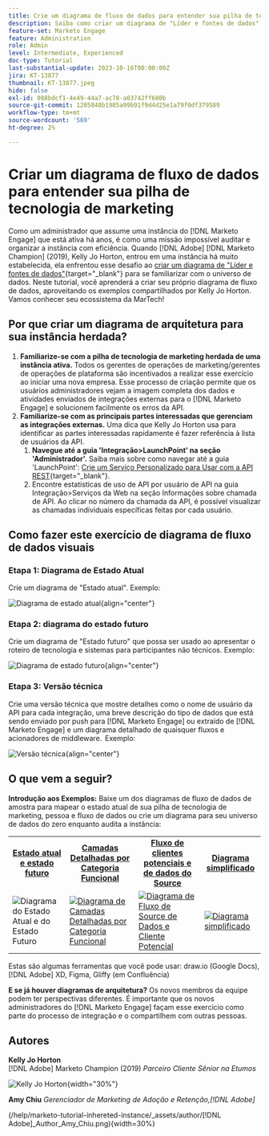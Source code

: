 ```yaml
---
title: Crie um diagrama de fluxo de dados para entender sua pilha de tecnologia de marketing
description: Saiba como criar um diagrama de "Líder e fontes de dados" para entender o universo de dados, auditar e organizar a instância com eficiência.
feature-set: Marketo Engage
feature: Administration
role: Admin
level: Intermediate, Experienced
doc-type: Tutorial
last-substantial-update: 2023-10-16T00:00:00Z
jira: KT-13877
thumbnail: KT-13877.jpeg
hide: false
exl-id: 088bdcf1-4e49-44a7-ac78-a03742ff680b
source-git-commit: 1205848b1985a99b91f9d4d25e1a79f0df379589
workflow-type: tm+mt
source-wordcount: '569'
ht-degree: 2%

---
```


# Criar um diagrama de fluxo de dados para entender sua pilha de tecnologia de marketing

Como um administrador que assume uma instância do [!DNL Marketo Engage] que está ativa há anos, é como uma missão impossível auditar e organizar a instância com eficiência. Quando [!DNL Adobe] [!DNL Marketo Champion] (2019), Kelly Jo Horton, entrou em uma instância há muito estabelecida, ela enfrentou esse desafio ao [criar um diagrama de &quot;Líder e fontes de dados&quot;](https://nation.marketo.com/t5/employee-blogs/understand-your-marketing-technology-and-data-create-this/ba-p/296774){target="_blank"} para se familiarizar com o universo de dados. Neste tutorial, você aprenderá a criar seu próprio diagrama de fluxo de dados, aproveitando os exemplos compartilhados por Kelly Jo Horton. Vamos conhecer seu ecossistema da MarTech!

## Por que criar um diagrama de arquitetura para sua instância herdada?

1. **Familiarize-se com a pilha de tecnologia de marketing herdada de uma instância ativa.** Todos os gerentes de operações de marketing/gerentes de operações de plataforma são incentivados a realizar esse exercício ao iniciar uma nova empresa. Esse processo de criação permite que os usuários administradores vejam a imagem completa dos dados e atividades enviados de integrações externas para o [!DNL Marketo Engage] e solucionem facilmente os erros da API.
2. **Familiarize-se com as principais partes interessadas que gerenciam as integrações externas.** Uma dica que Kelly Jo Horton usa para identificar as partes interessadas rapidamente é fazer referência à lista de usuários da API.
   1. **Navegue até a guia &#39;Integração>LaunchPoint&#39; na seção &#39;Administrador&#39;.** Saiba mais sobre como navegar até a guia &#39;LaunchPoint&#39;: [Crie um Serviço Personalizado para Usar com a API REST](https://experienceleague.adobe.com/docs/marketo/using/product-docs/administration/additional-integrations/create-a-custom-service-for-use-with-rest-api.html){target="_blank"}.
   2. Encontre estatísticas de uso de API por usuário de API na guia Integração>Serviços da Web na seção Informações sobre chamada de API. Ao clicar no número da chamada da API, é possível visualizar as chamadas individuais específicas feitas por cada usuário.

## Como fazer este exercício de diagrama de fluxo de dados visuais

### Etapa 1: Diagrama de Estado Atual

Crie um diagrama de &quot;Estado atual&quot;. Exemplo:

![Diagrama de estado atual](/help/marketo-tutorial-inherited-instance/_assets/data-flow-diagram/Current_State_Lead_Data_Sources_KellyJo_Horton.png){align="center"}


### Etapa 2: diagrama do estado futuro

Crie um diagrama de &quot;Estado futuro&quot; que possa ser usado ao apresentar o roteiro de tecnologia e sistemas para participantes não técnicos. Exemplo:

![Diagrama de estado futuro](/help/marketo-tutorial-inherited-instance/_assets/data-flow-diagram/Future-State-Lead-Data-Sources-KellyJo-Horton.png){align="center"}

### Etapa 3: Versão técnica

Crie uma versão técnica que mostre detalhes como o nome de usuário da API para cada integração, uma breve descrição do tipo de dados que está sendo enviado por push para [!DNL Marketo Engage] ou extraído de [!DNL Marketo Engage] e um diagrama detalhado de quaisquer fluxos e acionadores de middleware.  Exemplo:

![Versão técnica](/help/marketo-tutorial-inherited-instance/_assets/data-flow-diagram/Lead-Data-Source-Diagram-KellyJo-Horton.png){align="center"}


## O que vem a seguir?

**Introdução aos Exemplos:**
Baixe um dos diagramas de fluxo de dados de amostra para mapear o estado atual de sua pilha de tecnologia de marketing, pessoa e fluxo de dados ou crie um diagrama para seu universo de dados do zero enquanto audita a instância:


<table style="table-layout:fixed">
   <tr>  
      <td style="border: 0;">
      <div style="text-align: center;">
          <a href="./_assets/downloads/Current_Future_State_Lead_Data_Sources.zip">
            <strong>Estado atual e estado futuro</strong>
         </a>
      </div>
      </td>
      <td style="border: 0;">
      <div style="text-align: center;">
         <a href="./_assets/downloads/Detailed_Layers_by_Functional_Category_Stacked_Technologies.zip">
         <strong>Camadas Detalhadas por Categoria Funcional </strong>   
         </a>
      </div>
      </td>
      <td style="border: 0;">
         <div style="text-align: center;">
         <a href="./_assets/downloads/Lead_Data_Source.zip">
           <strong>Fluxo de clientes potenciais e de dados do Source </strong>  
         </a>
         </div>
       </td> 
       <td style="border: 0;">
         <div style="text-align: center;">
         <a href="./_assets/downloads/Simple_World_Class_Stage_Stack.zip">
          <strong>Diagrama simplificado</strong>  
         </a>
         </div>
        </td>  
   </tr>
   <tr>
    <td style="border: 0;">
         <div>
          <img alt="Diagrama do Estado Atual e do Estado Futuro" src="./_assets/Thumbnail_Current-Future State Lead_Data Sources_KellyJo_Horton.png"/>
         </a>
      </div>
      </td>
      <td style="border: 0;">
         <div>
         <a href="./_assets/downloads/Detailed_Layers_by_Functional_Category_Stacked_Technologies.zip">
         <img alt="Diagrama de Camadas Detalhadas por Categoria Funcional" src="./_assets/Thumbnail_Detailed_Layers_by_Functional_Category_Stacked_Technologies_KellyJo_Horton.png" />
       </a>
         </div>
      </td>
       <td style="border: 0;">
         <div>
            <a href="./_assets/downloads/Lead_Data_Source.zip">
         <img alt="Diagrama de Fluxo de Source de Dados e Cliente Potencial" src="./_assets/Thumbnail_Lead-Data Source Diagram_KellyJo_Horton.png" />
         </a>
         </div>
      </td>
     <td style="border: 0;">
         <div>
            <a href="./_assets/downloads/Simple_World_Class_Stage_Stack.zip">
             <img alt="Diagrama simplificado" src="./_assets/Thumbnail_Simple_World_Class_Stage_Stack.png" />
         </a>
         </div>
      </td>
</table>

Estas são algumas ferramentas que você pode usar: draw.io (Google Docs), [!DNL Adobe] XD, Figma, Gliffy (em Confluência)

**E se já houver diagramas de arquitetura?** Os novos membros da equipe podem ter perspectivas diferentes. É importante que os novos administradores do [!DNL Marketo Engage] façam esse exercício como parte do processo de integração e o compartilhem com outras pessoas.

## Autores

**Kelly Jo Horton**\
[!DNL Adobe] Marketo Champion (2019)
*Parceiro Cliente Sênior na Etumos*

![Kelly Jo Horton](/help/marketo-tutorial-inherited-instance/_assets/authors/Customer_Author_Kelly_Jo_Horton.png){width="30%"}

**Amy Chiu**
*Gerenciador de Marketing de Adoção e Retenção,[!DNL Adobe]*

(/help/marketo-tutorial-inhereted-instance/_assets/author/[!DNL Adobe]_Author_Amy_Chiu.png){width=30%}
